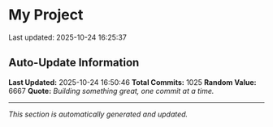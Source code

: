 # My Project


Last updated: 2025-10-24 16:25:37








































































































































































































































































































































































































































































































































































































































































































































































































































































































































































































































































































































































































































































































































































































































































## Auto-Update Information

**Last Updated:** 2025-10-24 16:50:46
**Total Commits:** 1025
**Random Value:** 6667
**Quote:** _Building something great, one commit at a time._

---
_This section is automatically generated and updated._